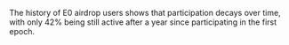 
The history of E0 airdrop users shows that participation decays over time, with only 42% being still active after a year since participating in the first epoch.